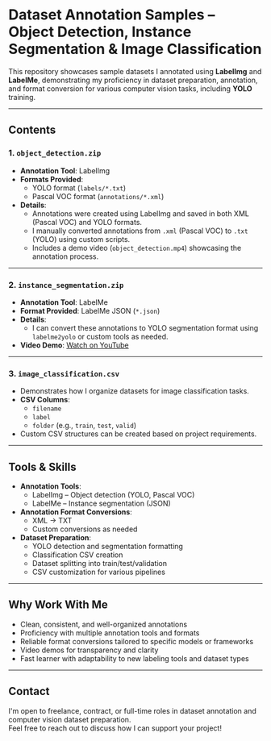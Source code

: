 # Dataset Annotation Samples – Object Detection, Instance Segmentation & Image Classification

This repository showcases sample datasets I annotated using **LabelImg** and **LabelMe**, demonstrating my proficiency in dataset preparation, annotation, and format conversion for various computer vision tasks, including **YOLO** training.

---

## Contents

### 1. `object_detection.zip`
- **Annotation Tool**: LabelImg
- **Formats Provided**:
  - YOLO format (`labels/*.txt`)
  - Pascal VOC format (`annotations/*.xml`)
- **Details**:
  - Annotations were created using LabelImg and saved in both XML (Pascal VOC) and YOLO formats.
  - I manually converted annotations from `.xml` (Pascal VOC) to `.txt` (YOLO) using custom scripts.
  - Includes a demo video (`object_detection.mp4`) showcasing the annotation process.

---

### 2. `instance_segmentation.zip`
- **Annotation Tool**: LabelMe
- **Format Provided**: LabelMe JSON (`*.json`)
- **Details**:
  - I can convert these annotations to YOLO segmentation format using `labelme2yolo` or custom tools as needed.
- **Video Demo**: [Watch on YouTube](https://youtu.be/1BOiiCgOL0M)

---

### 3. `image_classification.csv`
- Demonstrates how I organize datasets for image classification tasks.
- **CSV Columns**:
  - `filename`
  - `label`
  - `folder` (e.g., `train`, `test`, `valid`)
- Custom CSV structures can be created based on project requirements.

---

##  Tools & Skills

- **Annotation Tools**:
  - LabelImg – Object detection (YOLO, Pascal VOC)
  - LabelMe – Instance segmentation (JSON)
- **Annotation Format Conversions**:
  - XML -> TXT 
  - Custom conversions as needed
- **Dataset Preparation**:
  - YOLO detection and segmentation formatting
  - Classification CSV creation
  - Dataset splitting into train/test/validation
  - CSV customization for various pipelines

---

##  Why Work With Me

- Clean, consistent, and well-organized annotations
- Proficiency with multiple annotation tools and formats
- Reliable format conversions tailored to specific models or frameworks
- Video demos for transparency and clarity
- Fast learner with adaptability to new labeling tools and dataset types

---

## Contact

I'm open to freelance, contract, or full-time roles in dataset annotation and computer vision dataset preparation.  
Feel free to reach out to discuss how I can support your project!


